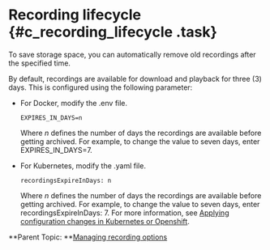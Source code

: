 # Recording lifecycle {#c_recording_lifecycle .task}

To save storage space, you can automatically remove old recordings after the specified time.

By default, recordings are available for download and playback for three \(3\) days. This is configured using the following parameter:

-   For Docker, modify the .env file.

    ``` {#codeblock_km1_h2m_5wb}
    EXPIRES_IN_DAYS=n
    ```

    Where *n* defines the number of days the recordings are available before getting archived. For example, to change the value to seven days, enter EXPIRES\_IN\_DAYS=7.

-   For Kubernetes, modify the .yaml file.

    ``` {#codeblock_lm1_h2m_5wb}
    recordingsExpireInDays: n
    ```

    Where *n* defines the number of days the recordings are available before getting archived. For example, to change the value to seven days, enter recordingsExpireInDays: 7. For more information, see [Applying configuration changes in Kubernetes or Openshift](apply_configchanges_kubernetes.md).


**Parent Topic: **[Managing recording options](recording.md)

